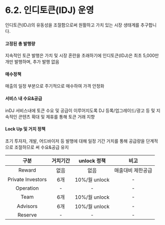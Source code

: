 # 6.2. 인디토큰(IDJ) 운영

인디토큰(IDJ)의 유동성을 조절함으로써 원활하고 가치 있는 시장 생태계를 추구합니다.

#### 고정된 총 발행량

지속적인 토큰 발행은 가치 및 시장 혼란을 초래하기에 인디토큰(IDJ)은 최초 5,000만 개만 발행하며, 추가 발행 없음

#### 매수정책

매출의 일정 부분으로 주기적으로 매수하여 가격 안정화

#### 서비스 내 수요&공급

inDJ 서비스내에 토큰 수요 및 공급이 이루어지도록 DJ 등록/업그레이드/광고 등 및 지속적인 콘텐츠 확대 및 제휴를 통해 토큰 거래 지향

#### Lock Up 및 거치 정책

초기 투자자, 개발, 어드바이저 등 발행에 대해 일정 기간 거치를 통해 공급량을 단계적으로 조절하므로 써 수요&공급 유지

|         구분        | 거치기간 |   unlock 정책  |     비고    |
| :---------------: | :--: | :----------: | :-------: |
|       Reward      |  없음  |      없음      | 매출대비 제한공급 |
| Private Investors |  6개  | 10%/월 unlock |     -     |
|     Operation     |   -  |       -      |     -     |
|        Team       |  6개  | 10%/월 unlock |     -     |
|      Advisors     |  6개  | 10%/월 unlock |     -     |
|      Reserve      |   -  |       -      |     -     |
